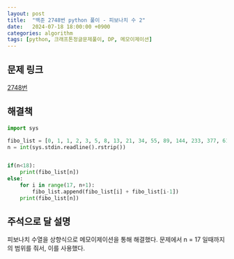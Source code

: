 ```yaml
---
layout: post
title:  "백준 2748번 python 풀이 - 피보나치 수 2"
date:   2024-07-18 18:00:00 +0900
categories: algorithm
tags: [python, 크래프톤정글문제풀이, DP, 메모이제이션]
---
```


## 문제 링크
[2748번](https://www.acmicpc.net/problem/2748)

## 해결책
```python
import sys

fibo_list = [0, 1, 1, 2, 3, 5, 8, 13, 21, 34, 55, 89, 144, 233, 377, 610, 987, 1597]
n = int(sys.stdin.readline().rstrip())


if(n<18):
    print(fibo_list[n])
else:
    for i in range(17, n+1):
        fibo_list.append(fibo_list[i] + fibo_list[i-1])
    print(fibo_list[n])
```

## 주석으로 달 설명

피보나치 수열을 상향식으로 메모이제이션을 통해 해결했다. 문제에서 n = 17 일때까지의 범위를 줘서, 이를 사용했다.
